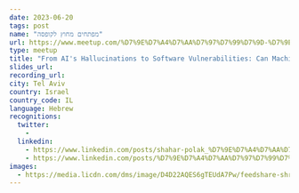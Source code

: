 ```yaml
---
date: 2023-06-20
tags: post
name: "מפתחים מחוץ לקופסה"
url: https://www.meetup.com/%D7%9E%D7%A4%D7%AA%D7%97%D7%99%D7%9D-%D7%9E%D7%97%D7%95%D7%A5-%D7%9C%D7%A7%D7%95%D7%A4%D7%A1%D7%94/events/293907878/
type: meetup
title: "From AI's Hallucinations to Software Vulnerabilities: Can Machines Dream of Secure Code?"
slides_url:
recording_url: 
city: Tel Aviv
country: Israel
country_code: IL
language: Hebrew
recognitions:
  twitter:
    - 
  linkedin:
    - https://www.linkedin.com/posts/shahar-polak_%D7%9E%D7%A4%D7%AA%D7%97%D7%99%D7%9D-%D7%9E%D7%97%D7%95%D7%A5-%D7%9C%D7%A7%D7%95%D7%A4%D7%A1%D7%94-%D7%9E%D7%99%D7%98%D7%90%D7%A4-%D7%A8%D7%91%D7%99%D7%A2%D7%99-tue-activity-7070024852031553537-EpEc?utm_source=share&utm_medium=member_desktop
    - https://www.linkedin.com/posts/%D7%9E%D7%A4%D7%AA%D7%97%D7%99%D7%9D-%D7%9E%D7%97%D7%95%D7%A5-%D7%9C%D7%A7%D7%95%D7%A4%D7%A1%D7%94_ai-security-coding-activity-7073523369794580480-G4qA?utm_source=share&utm_medium=member_desktop
images:
  - https://media.licdn.com/dms/image/D4D22AQES6gTEUdA7Pw/feedshare-shrink_1280/0/1686459389793?e=1689206400&v=beta&t=Gjh2V1am40OX0I28QT0ymzgmrbE8IK4MKv47-pUD37o
---
```

